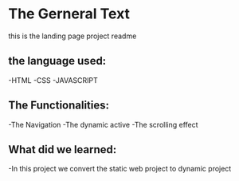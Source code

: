 # The Gerneral Text
this is the landing page project readme

## the language used:
-HTML
-CSS
-JAVASCRIPT


## The Functionalities:

-The Navigation
-The dynamic active
-The scrolling effect

## What did we learned:
-In this project we convert the static web project to dynamic project

